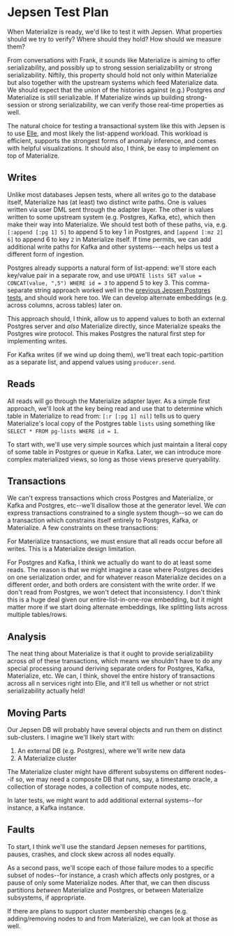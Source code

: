 # Jepsen Test Plan

When Materialize is ready, we'd like to test it with Jepsen. What properties
should we try to verify? Where should they hold? How should we measure them?

From conversations with Frank, it sounds like Materialize is aiming to offer
serializability, and possibly up to strong session serializability or strong
serializability. Niftily, this property should hold not only within Materialize
but also together with the upstream systems which feed Materialize data. We
should expect that the union of the histories against (e.g.) Postgres *and*
Materialize is still serializable. If Materialize winds up building
strong-session or strong serializability, we can verify those real-time
properties as well.

The natural choice for testing a transactional system like this with Jepsen is
to use [Elle](https://github.com/jepsen-io/elle), and most likely the
list-append workload. This workload is efficient, supports the strongest forms
of anomaly inference, and comes with helpful visualizations. It should also, I
think, be easy to implement on top of Materialize.

## Writes

Unlike most databases Jepsen tests, where all writes go to the database itself,
Materialize has (at least) two distinct write paths. One is values written via
user DML sent through the adapter layer. The other is values written to some
upstream system (e.g. Postgres, Kafka, etc), which then make their way into
Materialize. We should test both of these paths, via, e.g. `[:append [:pg 1] 5]`
to append 5 to key 1 in Postgres, and `[append [:mz 2] 6]` to append 6 to key
`2` in Materialize itself. If time permits, we can add additional write paths
for Kafka and other systems---each helps us test a different form of ingestion.

Postgres already supports a natural form of list-append: we'll store each
key/value pair in a separate row, and use `UPDATE lists SET value =
CONCAT(value, ",5") WHERE id = 3` to append 5 to key 3. This comma-separate
string approach worked well in the [previous Jepsen Postgres
tests](https://jepsen.io/analyses/postgresql-12.3), and should work here too.
We can develop alternate embeddings (e.g. across columns, across tables) later
on.

This approach should, I think, allow us to append values to both an external
Postgres server and *also* Materialize directly, since Materialize speaks the
Postgres wire protocol. This makes Postgres the natural first step for
implementing writes.

For Kafka writes (if we wind up doing them), we'll treat each topic-partition
as a separate list, and append values using `producer.send`.

## Reads

All reads will go through the Materialize adapter layer. As a simple first
approach, we'll look at the key being read and use that to determine which
table in Materialize to read from: `[:r [:pg 1] nil]` tells us to query
Materialize's local copy of the Postgres table `lists` using something like
`SELECT * FROM pg-lists WHERE id = 1`.

To start with, we'll use very simple sources which just maintain a literal copy
of some table in Postgres or queue in Kafka. Later, we can introduce more
complex materialized views, so long as those views preserve queryability.

## Transactions

We can't express transactions which cross Postgres and Materialize, or Kafka
and Postgres, etc--we'll disallow those at the generator level. We *can*
express transactions constrained to a single system though--so we can do a
transaction which constrains itself entirely to Postgres, Kafka, or
Materialize. A few constraints on these transactions:

For Materialize transactions, we must ensure that all reads occur before all
writes. This is a Materialize design limitation.

For Postgres and Kafka, I think we actually do want to do at least some reads.
The reason is that we might imagine a case where Postgres decides on one
serialization order, and for whatever reason Materialize decides on a different
order, and both orders are consistent with the write order. If we don't read
from Postgres, we won't detect that inconsistency. I don't think this is a huge
deal given our entire-list-in-one-row embedding, but it might matter more if we
start doing alternate embeddings, like splitting lists across multiple
tables/rows.

## Analysis

The neat thing about Materialize is that it ought to provide serializability
across *all* of these transactions, which means we shouldn't have to do any
special processing around deriving separate orders for Postgres, Kafka,
Materialize, etc. We can, I think, shovel the entire history of transactions
across all n services right into Elle, and it'll tell us whether or not strict
serializability actually held!

## Moving Parts

Our Jepsen DB will probably have several objects and run them on distinct
sub-clusters. I imagine we'll likely start with:

1. An external DB (e.g. Postgres), where we'll write new data
2. A Materialize cluster

The Materialize cluster might have different subsystems on different nodes--if
so, we may need a composite DB that runs, say, a timestamp oracle, a collection
of storage nodes, a collection of compute nodes, etc.

In later tests, we might want to add additional external systems--for instance, a Kafka instance.

## Faults

To start, I think we'll use the standard Jepsen nemeses for partitions, pauses,
crashes, and clock skew across all nodes equally.

As a second pass, we'll scope each of those failure modes to a specific subset
of nodes--for instance, a crash which affects only postgres, or a pause of only
some Materialize nodes. After that, we can then discuss partitions *between*
Materialize and Postgres, or between Materialize subsystems, if appropriate.

If there are plans to support cluster membership changes (e.g. adding/removing
nodes to and from Materialize), we can look at those as well.
